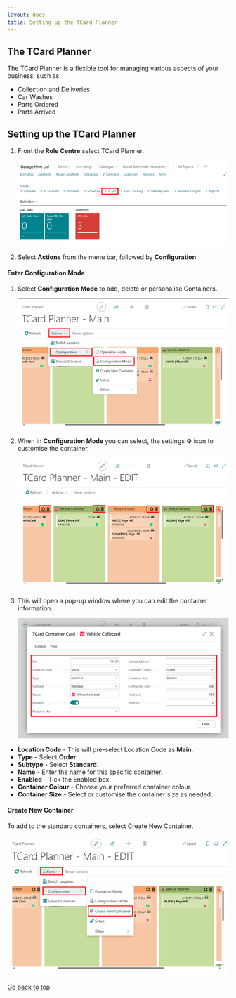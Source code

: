 ```yaml
---
layout: docs
title: Setting up the TCard Planner 
---
```


<a name="top"></a>

## The TCard Planner 
The TCard Planner is a flexible tool for managing various aspects of your business, such as:
  * Collection and Deliveries
  * Car Washes
  * Parts Ordered
  * Parts Arrived

## Setting up the TCard Planner
1. Front the **Role Centre** select TCard Planner.    

   ![](media/garagehive-t-card-planner1.png)

2. Select **Actions** from the menu bar, followed by **Configuration**: 

#### Enter Configuration Mode
1. Select **Configuration Mode** to add, delete or personalise Containers.

   ![](media/garagehive-t-card-planner2.png)

2. When in **Configuration Mode** you can select, the settings ⚙ icon to customise the container.

   ![](media/garagehive-t-card-planner4.png)

3. This will open a pop-up window where you can edit the container information.

   ![](media/garagehive-t-card-planner5.png)

* **Location Code** - This will pre-select Location Code as **Main**.
* **Type** - Select **Order**.
* **Subtype** - Select **Standard**.
* **Name** - Enter the name for this specific container.
* **Enabled** - Tick the Enabled box.
* **Container Colour** - Choose your preferred container colour.  
* **Container Size** - Select or customise the container size as needed.


#### Create New Container
To add to the standard containers, select Create New Container.

   ![](media/garagehive-t-card-planner3.png)


[Go back to top](#top)
